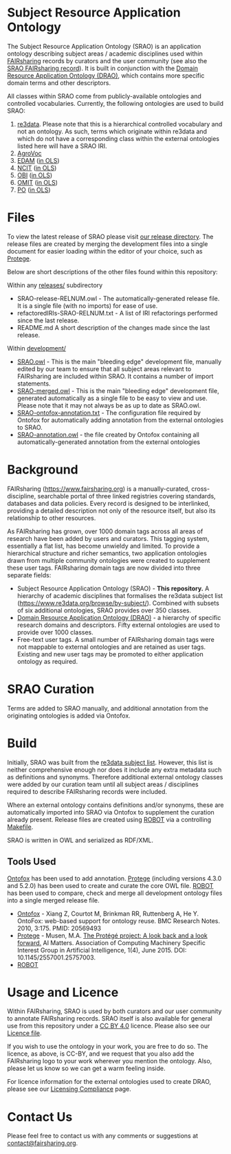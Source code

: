 # Subject Resource Application Ontology

The Subject Resource Application Ontology (SRAO) is an application ontology describing subject areas / academic disciplines used within [FAIRsharing](https://www.fairsharing.org) records by curators and the user community (see also the [SRAO FAIRsharing record](https://fairsharing.org/bsg-s001177)). It is built in conjunction with the [Domain Resource Application Ontology (DRAO)](https://github.com/FAIRsharing/domain-ontology), which contains more specific domain terms and other descriptors.

All classes within SRAO come from publicly-available ontologies and controlled vocabularies. Currently, the following ontologies are used to build SRAO:

1. [re3data](https://www.re3data.org/browse/by-subject/). Please note that this is a hierarchical controlled vocabulary and not an ontology. As such, terms which originate within re3data and which do not have a corresponding class within the external ontologies listed here will have a SRAO IRI.
2. [AgroVoc](http://agrovoc.uniroma2.it/agrovoc/agrovoc/en/)
3. [EDAM](http://edamontology.org/page) ([in OLS](https://www.ebi.ac.uk/ols/ontologies/edam))
4. [NCIT](https://ncit.nci.nih.gov/ncitbrowser/) ([in OLS](https://www.ebi.ac.uk/ols/ontologies/ncit))
5. [OBI](http://obi-ontology.org/) ([in OLS](https://www.ebi.ac.uk/ols/ontologies/ncit))
6. [OMIT](https://github.com/OmniSearch/omit) ([in OLS](https://www.ebi.ac.uk/ols/ontologies/obi))
7. [PO](http://browser.planteome.org/amigo) ([in OLS](https://www.ebi.ac.uk/ols/ontologies/po))

# Files

To view the latest release of SRAO please visit [our release directory](https://github.com/FAIRsharing/subject-ontology/tree/master/releases). The release files are created by merging the development files into a single document for easier loading within the editor of your choice, such as [Protege](http://protege.stanford.edu/). 

Below are short descriptions of the other files found within this repository:

Within any [releases/](https://github.com/FAIRsharing/subject-ontology/tree/master/releases) subdirectory
- SRAO-release-RELNUM.owl - The automatically-generated release file. It is a single file (with no imports) for ease of use.
- refactoredIRIs-SRAO-RELNUM.txt - A list of IRI refactorings performed since the last release.
- README.md A short description of the changes made since the last release.

Within [development/](https://github.com/FAIRsharing/subject-ontology/tree/master/development)
- [SRAO.owl](https://github.com/FAIRsharing/subject-ontology/blob/master/SRAO.owl) - This is the main "bleeding edge" development file, manually edited by our team to ensure that all subject areas relevant to FAIRsharing are included within SRAO. It contains a number of import statements.
- [SRAO-merged.owl](https://github.com/FAIRsharing/subject-ontology/blob/master/SRAO.owl) - This is the main "bleeding edge" development file, generated automatically as a single file to be easy to view and use. Please note that it may not always be as up to date as SRAO.owl.
- [SRAO-ontofox-annotation.txt](https://github.com/FAIRsharing/subject-ontology/blob/master/SRAO-ontofox-annotation.txt) - The configuration file required by Ontofox for automatically adding annotation from the external ontologies to SRAO.
- [SRAO-annotation.owl](https://github.com/FAIRsharing/subject-ontology/blob/master/SRAO-annotation.owl) - the file created by Ontofox containing all automatically-generated annotation from the external ontologies

# Background

FAIRsharing (https://www.fairsharing.org) is a manually-curated, cross-discipline, searchable portal of three linked registries covering standards, databases and data policies. Every record is designed to be interlinked, providing a detailed description not only of the resource itself, but also its relationship to other resources.

As FAIRsharing has grown, over 1000 domain tags across all areas of research have been added by users and curators. This tagging system, essentially a flat list, has become unwieldy and limited. To provide a hierarchical structure and richer semantics, two application ontologies drawn from multiple community ontologies were created to supplement these user tags. FAIRsharing domain tags are now divided into three separate fields:

- Subject Resource Application Ontology (SRAO) - **This repository.** A hierarchy of academic disciplines that formalises the re3data subject list (https://www.re3data.org/browse/by-subject/). Combined with subsets of six additional ontologies, SRAO provides over 350 classes.
- [Domain Resource Application Ontology (DRAO)](https://github.com/FAIRsharing/domain-ontology) - a hierarchy of specific research domains and descriptors. Fifty external ontologies are used to provide over 1000 classes.
- Free-text user tags. A small number of FAIRsharing domain tags were not mappable to external ontologies and are retained as user tags. Existing and new user tags may be promoted to either application ontology as required.

# SRAO Curation

Terms are added to SRAO manually, and additional annotation from the originating ontologies is added via Ontofox.

# Build

Initially, SRAO was built from the [re3data subject list](https://www.re3data.org/browse/by-subject/). However, this list is neither comprehensive enough nor does it include any extra metadata such as definitions and synonyms. Therefore additional external ontology classes were added by our curation team until all subject areas / disciplines required to describe FAIRsharing records were included.

Where an external ontology contains definitions and/or synonyms, these are automatically imported into SRAO via Ontofox to supplement the curation already present. Release files are created using [ROBOT](http://robot.obolibrary.org/) via a controlling [Makefile](development/Makefile).

SRAO is written in OWL and serialized as RDF/XML. 

## Tools Used

[Ontofox](http://ontofox.hegroup.org/) has been used to add annotation. [Protege](https://protege.stanford.edu/) (including versions 4.3.0 and 5.2.0) has been used to create and curate the core OWL file. [ROBOT](http://robot.obolibrary.org/) has been used to compare, check and merge all development ontology files into a single merged release file.

- [Ontofox](http://ontofox.hegroup.org/) - Xiang Z, Courtot M, Brinkman RR, Ruttenberg A, He Y. OntoFox: web-based support for ontology reuse. 
BMC Research Notes. 2010, 3:175. PMID: 20569493
- [Protege](http://protege.stanford.edu/) - Musen, M.A. [The Protégé project: A look back and a look forward.](http://www.ncbi.nlm.nih.gov/pmc/articles/PMC4883684/) AI Matters. Association of Computing Machinery Specific Interest Group in Artificial Intelligence, 1(4), June 2015. DOI: 10.1145/2557001.25757003.
- [ROBOT](http://robot.obolibrary.org/)

# Usage and Licence

Within FAIRsharing, SRAO is used by both curators and our user community to annotate FAIRsharing records. SRAO itself is also available for general use from this repository under a [CC BY 4.0](https://creativecommons.org/licenses/by/4.0/) licence. Please also see our [Licence file](LICENSE.md).

If you wish to use the ontology in your work, you are free to do so. The licence, as above, is CC-BY, and we request that you also add the FAIRsharing logo to your work wherever you mention the ontology. Also, please let us know so we can get a warm feeling inside.

For licence information for the external ontologies used to create DRAO, please see our [Licensing Compliance](https://github.com/FAIRsharing/subject-ontology/blob/master/LicensingCompliance.md) page.

# Contact Us

Please feel free to contact us with any comments or suggestions at contact@fairsharing.org.


